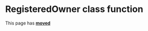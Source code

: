 # RegisteredOwner class function #

This page has [**moved**](https://lib-docs.delphidabbler.com/SysInfo/5/API/TPJOSInfo-RegisteredOwner)